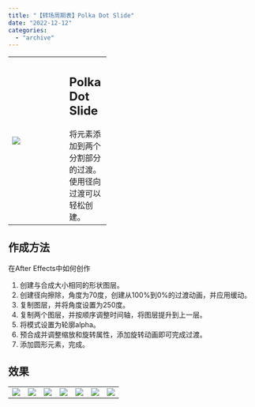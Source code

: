 ```yaml
---
title: "【转场周期表】Polka Dot Slide"
date: "2022-12-12"
categories: 
  - "archive"
---
```


<table style="width: 39.4742%;"><tbody><tr><td style="width: 58.0324%;"><img src="https://mir.yuelili.com/2022/12/1d4b357607ce477f15c97284663bf8ae.gif"></td><td style="width: 47.9594%;"><h2 class="title_title__ceXO0">Polka Dot Slide</h2>将元素添加到两个分割部分的过渡。<div></div>使用径向过渡可以轻松创建。</td></tr></tbody></table>

## 作成方法

在After Effects中如何创作

1. 创建与合成大小相同的形状图层。
2. 创建径向擦除，角度为70度，创建从100%到0%的过渡动画，并应用缓动。
3. 复制图层，并将角度设置为250度。
4. 复制两个图层，并按顺序调整时间轴，将图层提升到上一层。
5. 将模式设置为轮廓alpha。
6. 预合成并调整缩放和旋转属性，添加旋转动画即可完成过渡。
7. 添加圆形元素，完成。

## 效果

<table style="border-collapse: collapse;"><tbody><tr><td><img src="https://mir.yuelili.com/2022/12/e70482dadcd88ebc256b584acc76b0ff.gif"></td><td><img src="https://mir.yuelili.com/user/AE/mg/foxcodex/tri.png"></td><td><img src="https://mir.yuelili.com/2022/12/1af616efb33dbafc3e153b7092d7e774.gif"></td><td><img src="https://mir.yuelili.com/user/AE/mg/foxcodex/tri.png"></td><td><img src="https://mir.yuelili.com/2022/12/622d1de887db81f9ab26477d6679b974.gif"></td><td><img src="https://mir.yuelili.com/user/AE/mg/foxcodex/tri.png"></td><td><img src="https://mir.yuelili.com/2022/12/4201ef0d52d50f49ac9e89c949a61d85.gif"></td></tr></tbody></table>
